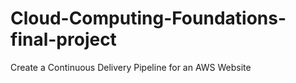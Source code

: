 # Cloud-Computing-Foundations-final-project
Create a Continuous Delivery Pipeline for an AWS Website
